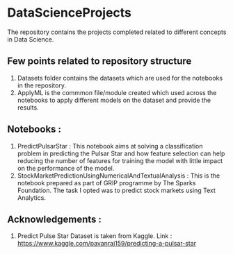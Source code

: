 # DataScienceProjects 

The repository contains the projects completed related to different concepts in Data Science.

## Few points related to repository structure

1. Datasets folder contains the datasets which are used for the notebooks in the repository.
2. ApplyML is the commmon file/module created which used across the notebooks to apply different models on the dataset and provide the results.

## Notebooks :

1. PredictPulsarStar : This notebook aims at solving a classification problem in predicting the Pulsar Star and how feature selection can help reducing the number of features for training the model with little impact on the performance of the model.
2. StockMarketPredictionUsingNumericalAndTextualAnalysis : This is the notebook prepared as part of GRIP programme by The Sparks Foundation. The task I opted was to predict stock markets using Text Analytics.

## Acknowledgements :

1. Predict Pulse Star Dataset is taken from Kaggle. Link : https://www.kaggle.com/pavanraj159/predicting-a-pulsar-star
